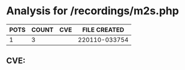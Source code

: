 # Analysis for /recordings/m2s.php
| POTS | COUNT | CVE | FILE CREATED |
|---|---|---|---|
| 1 | 3 | | 220110-033754 |

## CVE: 